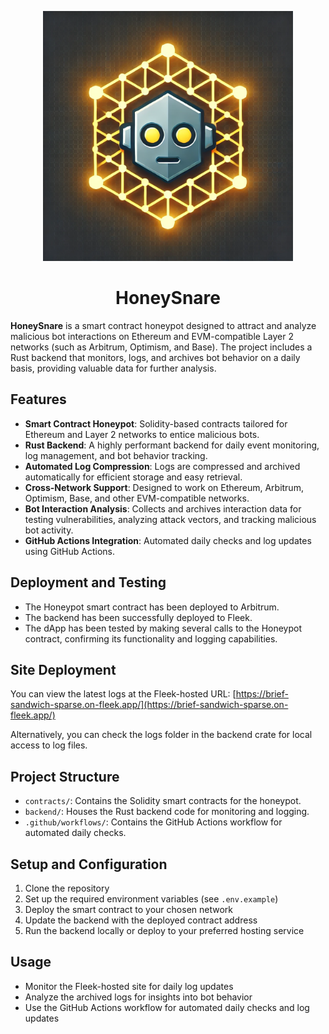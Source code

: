 <p align="center">
  <img src="HoneySnareLogo.png" alt="Logo" width="400">
</p>

<h1 align="center">HoneySnare</h1>

**HoneySnare** is a smart contract honeypot designed to attract and analyze malicious bot interactions on Ethereum and EVM-compatible Layer 2 networks (such as Arbitrum, Optimism, and Base). The project includes a Rust backend that monitors, logs, and archives bot behavior on a daily basis, providing valuable data for further analysis.

## Features
- **Smart Contract Honeypot**: Solidity-based contracts tailored for Ethereum and Layer 2 networks to entice malicious bots.
- **Rust Backend**: A highly performant backend for daily event monitoring, log management, and bot behavior tracking.
- **Automated Log Compression**: Logs are compressed and archived automatically for efficient storage and easy retrieval.
- **Cross-Network Support**: Designed to work on Ethereum, Arbitrum, Optimism, Base, and other EVM-compatible networks.
- **Bot Interaction Analysis**: Collects and archives interaction data for testing vulnerabilities, analyzing attack vectors, and tracking malicious bot activity.
- **GitHub Actions Integration**: Automated daily checks and log updates using GitHub Actions.

## Deployment and Testing
- The Honeypot smart contract has been deployed to Arbitrum.
- The backend has been successfully deployed to Fleek.
- The dApp has been tested by making several calls to the Honeypot contract, confirming its functionality and logging capabilities.

## Site Deployment
You can view the latest logs at the Fleek-hosted URL: [https://brief-sandwich-sparse.on-fleek.app/](https://brief-sandwich-sparse.on-fleek.app/)

Alternatively, you can check the logs folder in the backend crate for local access to log files.

## Project Structure
- `contracts/`: Contains the Solidity smart contracts for the honeypot.
- `backend/`: Houses the Rust backend code for monitoring and logging.
- `.github/workflows/`: Contains the GitHub Actions workflow for automated daily checks.

## Setup and Configuration
1. Clone the repository
2. Set up the required environment variables (see `.env.example`)
3. Deploy the smart contract to your chosen network
4. Update the backend with the deployed contract address
5. Run the backend locally or deploy to your preferred hosting service

## Usage
- Monitor the Fleek-hosted site for daily log updates
- Analyze the archived logs for insights into bot behavior
- Use the GitHub Actions workflow for automated daily checks and log updates
